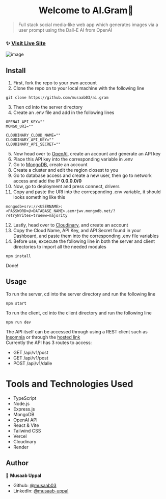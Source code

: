 <h1 align="center">Welcome to AI.Gram👋</h1>

> Full stack social media-like web app which generates images via a user prompt using the Dall-E AI from OpenAI

### ✨ [Visit Live Site](https://aigram.vercel.app/)

![image](https://github.com/musaab03/ai.gram/assets/103457332/ef96488d-7ef9-4c43-9991-4b99d442e2be)

## Install

1. First, fork the repo to your own account
2. Clone the repo on to your local machine with the following line </br>
```
git clone https://github.com/musaab03/ai.gram
```
3. Then cd into the server directory
4. Create an .env file and add in the following lines </br>
```
OPENAI_API_KEY=""
MONGO_URI=""

CLOUDINARY_CLOUD_NAME=""
CLOUDINARY_API_KEY=""
CLOUDINARY_API_SECRET=""
```
5. Now head over to [OpenAI](https://platform.openai.com/account/api-keys), create an account and generate an API key
6. Place this API key into the corresponding variable in .env
7. Go to [MongoDB](https://cloud.mongodb.com/), create an account
8. Create a cluster and edit the region closest to you
9. Go to database access and create a new user, then go to network access and add the IP <b>0.0.0.0/0</b>
10. Now, go to deployment and press connect, drivers
11. Copy and paste the URI into the corresponding .env variable, it should looks something like this </br>
```
mongodb+srv://<USERNAME>:<PASSWORD>@<DATABASE_NAME>.aemrjwv.mongodb.net/?retryWrites=true&w=majority
```
12. Lastly, head over to [Cloudinary](https://console.cloudinary.com/), and create an account
13. Copy the Cloud Name, API Key, and API Secret found in your Dashboard, and paste them into the corresponding .env file variables
14. Before use, excecute the following line in both the server and client directories to import all the needed modules </br>
```
npm install
```
   Done!

## Usage
To run the server, cd into the server directory and run the following line
```
npm start
```
To run the client, cd into the client directory and run the following line
```
npm run dev
```

The API itself can be accessed through using a REST client such as [Insomnia](https://insomnia.rest/download) or through the [hosted link](https://ai-gram-api.onrender.com/) </br>
Currently the API has 3 routes to access:
- GET /api/v1/post
- GET /api/v1/post
- POST /api/v1/dalle

# Tools and Technologies Used
- TypeScript
- Node.js
- Express.js
- MongoDB
- OpenAI API
- React & Vite
- Tailwind CSS
- Vercel
- Cloudinary
- Render

## Author

👤 **Musaab Uppal**

* Github: [@musaab03](https://github.com/musaab03)
* LinkedIn: [@musaab-uppal](https://linkedin.com/in/musaab-uppal)
